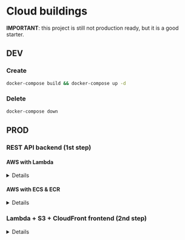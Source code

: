 # Cloud buildings

**IMPORTANT**: this project is still not production ready, but it is a good starter.

## DEV

### Create

```bash
docker-compose build && docker-compose up -d
```

### Delete

```bash
docker-compose down
```

## PROD

### REST API backend (1st step)

#### AWS with Lambda

<details>

##### Create

```bash
cd rest_api

terraform init
terraform apply
```

##### Destroy

```bash
cd rest_api
terraform destroy
```

</details>

#### AWS with ECS & ECR

<details>

##### Create


```bash
cd rest_api

terraform init
# change aws_account_id with your account id
terraform apply -var "aws_account_id=$aws_account_id"
```

##### Destroy

```bash
cd rest_api
terraform destroy -var "aws_account_id=$aws_account_id"
```

</details>


### Lambda + S3 + CloudFront frontend (2nd step)

<details>

#### Create

```bash
cd ./frontend
npx nuxt build

sam validate
sam validate --lint

cd infrastructure/aws-lambda/step1
# read next 5 lines before executing sam deploy
sam deploy --guided
# during the deployment, after the S3 bucket is created
# but before CloudFront is deployed, run this:
aws s3 sync .output/public s3://<your_s3_bucket_name> --cache-control max-age=31536000 --delete

cd ../step2
# modify on /frontend/nuxt.config.ts cdnURL
npx nuxt build
sam deploy --guided --template-file step2.yaml
```


> For Lambda deployment, you will need to create an Internet Gateway & connect it to the VPC, and a routing table on that VPC with an entry 0.0.0.0/0 internet gateway. 
- Create EC2 in the same vpc (check assign public IP + create a security group in the VPC with port 22 open).
- Then select instance, Network, associate to RDS and choose the running RDS.
- Connect to the instance using Instance Connect (create an EIC endpoint). On the host:
```bash
scp -i "<key_pair>.pem" ~/Cloud_buildings/rest_api/code/utils/insert_db2.sql ubuntu@<EC2_IP>:/home/ubuntu
```
- Inside the created EC2 (you can connect using the AWS management console on the browser):
```bash
sudo apt-get install -y postgresql-client net-tools
ifconfig
psql -h my-db-instance.<string>.<region>.rds.amazonaws.com -U <user> -d <database> -a -f insert_db2.sql
```
- Now delete the EC2
> In lambda, delete as weel the routing table entry 0.0.0.0/0, the EIC endpoint and the internet gateway.


#### Delete

In the AWS console, go to the S3 bucket and delete all of the objects. Then:
```bash
cd /frontend/infrastructure/aws-lambda/step2
sam delete
cd ../step1
sam delete
```


</details>
